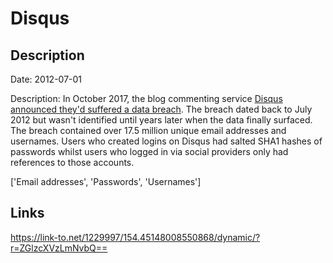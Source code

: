 # Disqus

## Description

Date: 2012-07-01

Description:
In October 2017, the blog commenting service <a href="https://blog.disqus.com/security-alert-user-info-breach" target="_blank" rel="noopener">Disqus announced they'd suffered a data breach</a>. The breach dated back to July 2012 but wasn't identified until years later when the data finally surfaced. The breach contained over 17.5 million unique email addresses and usernames. Users who created logins on Disqus had salted SHA1 hashes of passwords whilst users who logged in via social providers only had references to those accounts.


['Email addresses', 'Passwords', 'Usernames']

## Links

https://link-to.net/1229997/154.45148008550868/dynamic/?r=ZGlzcXVzLmNvbQ==